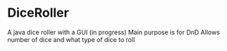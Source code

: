 # DiceRoller
A java dice roller with a GUI (in progress)
Main purpose is for DnD
Allows number of dice and what type of dice to roll
